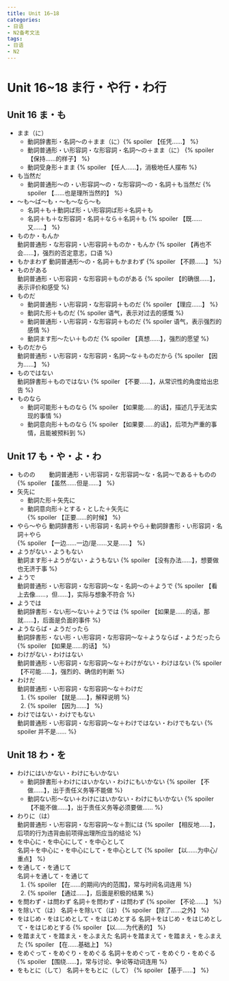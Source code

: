 ```yaml
---
title: Unit 16~18
categories: 
- 日语
- N2备考文法
tags:
- 日语
- N2
---
```

# Unit 16~18 ま行・や行・わ行
## Unit 16 ま・も
- まま（に）  
  - 動詞辞書形・名詞～の＋まま（に）{% spoiler 【任凭……】 %}
  - 動詞普通形・い形容詞・な形容詞・名詞～の＋まま（に） {% spoiler 【保持……的样子】 %}
  - 動詞受身形＋まま {% spoiler 【任人……】，消极地任人摆布 %}
- も当然だ  
  - 動詞普通形～の・い形容詞～の・な形容詞～の・名詞＋も当然だ {% spoiler 【……也是理所当然的】 %}
- ～も～ば～も・～も～なら～も 
  - 名詞＋も＋動詞ば形・い形容詞ば形＋名詞＋も 
  - 名詞＋も＋な形容詞・名詞＋なら＋名詞＋も 
  {% spoiler 【既……又……】 %}
- ものか・もんか  
  動詞普通形・な形容詞・い形容詞＋ものか・もんか {% spoiler 【再也不会……】，强烈的否定意志，口语 %}
- もかまわず
  動詞普通形～の・名詞＋もかまわず {% spoiler 【不顾……】 %}
- ものがある  
  動詞普通形・い形容詞・な形容詞＋ものがある {% spoiler 【的确很……】，表示评价和感受 %}
- ものだ  
  - 動詞普通形・い形容詞・な形容詞＋ものだ {% spoiler 【理应……】 %}
  - 動詞た形＋ものだ {% spoiler 语气，表示对过去的感慨 %}
  - 動詞普通形・い形容詞・な形容詞＋ものだ {% spoiler 语气，表示强烈的感情 %}
  - 動詞ます形～たい＋ものだ {% spoiler 【真想……】，强烈的愿望 %}
- ものだから  
  動詞普通形・い形容詞・な形容詞・名詞～な＋ものだから {% spoiler 【因为……】 %}
- ものではない  
  動詞辞書形＋ものではない {% spoiler 【不要……】，从常识性的角度给出忠告 %}
- ものなら  
  - 動詞可能形＋ものなら {% spoiler 【如果能……的话】，描述几乎无法实现的事情 %}
  - 動詞意向形＋ものなら {% spoiler 【如果要……的话】，后项为严重的事情，且能被预料到 %}  

## Unit 17 も・や・よ・わ
- ものの　　
  動詞普通形・い形容詞・な形容詞～な・名詞～である＋ものの　{% spoiler 【虽然……但是……】 %}  
- 矢先に  
  - 動詞た形＋矢先に  
  - 動詞意向形＋とする・とした＋矢先に  
  {% spoiler 【正要……的时候】 %}
- やら～やら
  動詞辞書形・い形容詞・名詞＋やら＋動詞辞書形・い形容詞・名詞＋やら  
  {% spoiler 【一边……一边/是……又是……】 %}  
- ようがない・ようもない  
  動詞ます形＋ようがない・ようもない {% spoiler 【没有办法……】，想要做也无济于事 %}  
- ようで  
  動詞普通形・い形容詞・な形容詞～な・名詞～の＋ようで {% spoiler 【看上去像……，但……】，实际与想象不符合 %}
- ようでは  
  動詞辞書形・ない形～ない＋ようでは {% spoiler 【如果是……的话，那就……】，后面是负面的事件 %}
- ようならば・ようだったら  
  動詞辞書形・ない形・い形容詞・な形容詞～な＋ようならば・ようだったら {% spoiler 【如果是……的话】 %}
- わけがない・わけはない  
  動詞普通形・い形容詞・な形容詞～な＋わけがない・わけはない {% spoiler 【不可能……】，强烈的、确信的判断 %}
- わけだ  
  動詞普通形・い形容詞・な形容詞～な＋わけだ 
  1. {% spoiler 【就是……】，解释说明 %}
  2. {% spoiler 【因为……】 %}
- わけではない・わけでもない  
  動詞普通形・い形容詞・な形容詞～な＋わけではない・わけでもない {% spoiler 并不是…… %}

## Unit 18 わ・を
- わけにはいかない・わけにもいかない  
  - 動詞辞書形＋わけにはいかない・わけにもいかない {% spoiler 【不做……】，出于责任义务等不能做 %}
  - 動詞ない形～ない＋わけにはいかない・わけにもいかない {% spoiler 【不能不做……】，出于责任义务等必须要做…… %}
- わりに（は）  
  動詞普通形・い形容詞・な形容詞～な＋割には {% spoiler 【相反地……】，后项的行为违背由前项得出理所应当的结论 %}
- を中心に・を中心にして・を中心として  
  名詞＋を中心に・を中心にして・を中心として {% spoiler 【以……为中心/重点】 %}
- を通して・を通じて  
  名詞＋を通して・を通じて 
  1. {% spoiler 【在……的期间/内的范围】，常与时间名词连用 %}  
  2. {% spoiler 【通过……】，后面是积极的结果 %}
- を問わず・は問わず
  名詞＋を問わず・は問わず {% spoiler 【不论……】 %}
- を除いて（は）
  名詞＋を除いて（は） {% spoiler 【除了……之外】 %}
- をはじめ・をはじめとして・をはじめとする
  名詞＋をはじめ・をはじめとして・をはじめとする {% spoiler 【以……为代表的】 %}
- を踏まえて・を踏まえ・をふまえた
  名詞＋を踏まえて・を踏まえ・をふまえた {% spoiler 【在……基础上】 %}
- をめぐって・をめぐり・をめぐる
  名詞＋をめぐって・をめぐり・をめぐる {% spoiler 【围绕……】，常与讨论、争论等动词连用 %}
- をもとに（して）
  名詞＋をもとに（して） {% spoiler 【基于……】 %}
